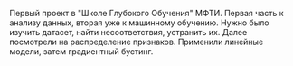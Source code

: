 Первый проект в "Школе Глубокого Обучения" МФТИ. Первая часть к анализу данных, вторая уже к машинному обучению.
Нужно было изучить датасет, найти несоответствия, устранить их. Далее посмотрели на распределение признаков.
Применили линейные модели, затем градиентный бустинг.
